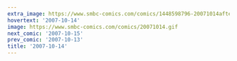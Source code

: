 ```yaml
---
extra_image: https://www.smbc-comics.com/comics/1448598796-20071014after.png
hovertext: '2007-10-14'
image: https://www.smbc-comics.com/comics/20071014.gif
next_comic: '2007-10-15'
prev_comic: '2007-10-13'
title: '2007-10-14'
---
```


